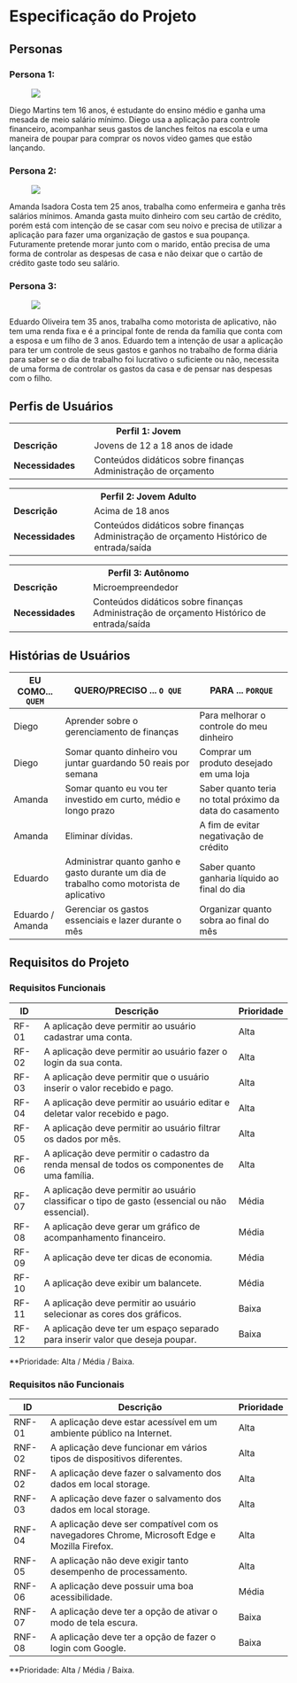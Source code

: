 # Especificação do Projeto

## Personas

### Persona 1:
<figure> 
<img src="https://github.com/ICEI-PUC-Minas-PMV-ADS/pmv-ads-2024-1-e1-proj-web-t12-gerfin/assets/157512224/9c6555b7-537e-485e-ab8a-065fe3bd6075">

</figure>
<p>
Diego Martins tem 16 anos, é estudante do ensino médio e ganha uma mesada de meio salário mínimo. Diego usa a aplicação para controle financeiro, acompanhar seus gastos de lanches feitos na escola e uma maneira de poupar para comprar os novos video games que estão lançando.

### Persona 2:
<figure>
  <img src="https://github.com/ICEI-PUC-Minas-PMV-ADS/pmv-ads-2024-1-e1-proj-web-t12-gerfin/assets/157512224/13171215-18ce-4614-82fb-ec6cf7a013bf">
</figure>

Amanda Isadora Costa tem 25 anos, trabalha como enfermeira e ganha três salários mínimos. Amanda gasta muito dinheiro com seu cartão de crédito, porém está com intenção de se casar com seu noivo e precisa de utilizar a aplicação para fazer uma organização de gastos e sua poupança. Futuramente pretende morar junto com o marido, então precisa de uma forma de controlar as despesas de casa e não deixar que o cartão de crédito gaste todo seu salário.

### Persona 3:

<figure>
  <img src="https://github.com/ICEI-PUC-Minas-PMV-ADS/pmv-ads-2024-1-e1-proj-web-t12-gerfin/assets/157512224/eaf7faa7-82dd-413c-ab0e-9b1749a1383f">
</figure>

Eduardo Oliveira tem 35 anos, trabalha como motorista de aplicativo, não tem uma renda fixa e é a principal fonte de renda da família que conta com a esposa e um filho de 3 anos. Eduardo tem a intenção de usar a aplicação para ter um controle de seus gastos e ganhos no trabalho de forma diária para saber se o dia de trabalho foi lucrativo o suficiente ou não, necessita de uma forma de controlar os gastos da casa e de pensar nas despesas com o filho.


## Perfis de Usuários

<table>
<tbody>
<tr align=center>
<th colspan="2">Perfil 1: Jovem </th>
</tr>
<tr>
<td width="150px"><b>Descrição</b></td>
<td width="600px">Jovens de 12 a 18 anos de idade</td>
</tr>
<tr>
<td><b>Necessidades</b></td>
<td>Conteúdos didáticos sobre finanças
Administração de orçamento
</td>
</tr>
</tbody>
</table>

<table>
<tbody>
<tr align=center>
<th colspan="2">Perfil 2: Jovem Adulto </th>
</tr>
<tr>
<td width="150px"><b>Descrição</b></td>
<td width="600px">Acima de 18 anos</td>
</tr>
<tr>
<td><b>Necessidades</b></td>
<td>Conteúdos didáticos sobre finanças
Administração de orçamento
Histórico de entrada/saída
</td>
</tr>
</tbody>
</table>

<table>
<tbody>
<tr align=center>
<th colspan="2">Perfil 3: Autônomo </th>
</tr>
<tr>
<td width="150px"><b>Descrição</b></td>
<td width="600px">Microempreendedor</td>
</tr>
<tr>
<td><b>Necessidades</b></td>
<td>Conteúdos didáticos sobre finanças
Administração de orçamento
Histórico de entrada/saída
</td>
</tr>
</tbody>
</table>

## Histórias de Usuários

|EU COMO... `QUEM`   | QUERO/PRECISO ... `O QUE` |PARA ... `PORQUE`                 |
|--------------------|---------------------------|----------------------------------|
| Diego              | Aprender sobre o gerenciamento de finanças | Para melhorar o controle do meu dinheiro |
| Diego              | Somar quanto dinheiro vou juntar guardando 50 reais por semana | Comprar um produto desejado em uma loja |
| Amanda             | Somar quanto eu vou ter investido em curto, médio e longo prazo | Saber quanto teria no total próximo da data do casamento |
| Amanda             | Eliminar dívidas.| A fim de evitar negativação de crédito |
| Eduardo            | Administrar quanto ganho e gasto durante um dia de trabalho como motorista de aplicativo| Saber quanto ganharia líquido ao final do dia|
| Eduardo / Amanda   | Gerenciar os gastos essenciais e lazer durante o mês | Organizar quanto sobra ao final do mês |


## Requisitos do Projeto

### Requisitos Funcionais

|ID      | Descrição               |Prioridade |
|--------|-------------------------|----|
| RF- 01 | A aplicação deve permitir ao usuário cadastrar uma conta.                    | Alta  | 
| RF- 02 | A aplicação deve permitir ao usuário fazer o login da sua conta. | Alta  | 
| RF- 03 | A aplicação deve permitir que o usuário inserir o valor recebido e pago. | Alta  | 
| RF- 04 | A aplicação deve permitir ao usuário editar e deletar valor recebido e pago.| Alta  |
| RF- 05 | A aplicação deve permitir ao usuário filtrar os dados por mês. | Alta|
| RF- 06 | A aplicação deve permitir o cadastro da renda mensal de todos os componentes de uma família.| Alta|
| RF- 07 | A aplicação deve permitir ao usuário classificar o tipo de gasto (essencial ou não essencial). | Média | 
| RF- 08 | A aplicação deve gerar um gráfico de acompanhamento financeiro.| Média | 
| RF- 09 | A aplicação deve ter dicas de economia. | Média  | 
| RF- 10 | A aplicação deve exibir um balancete. | Média | 
| RF- 11 | A aplicação deve permitir ao usuário selecionar as cores dos gráficos. | Baixa | 
| RF- 12 | A aplicação deve ter um espaço separado para inserir valor que deseja poupar. | Baixa | 

**Prioridade: Alta / Média / Baixa. 

### Requisitos não Funcionais

|ID      | Descrição               |Prioridade |
|--------|-------------------------|----|
| RNF-01 | A aplicação deve estar acessível em um ambiente público na Internet.                   | Alta  | 
| RNF- 02|A aplicação deve funcionar em vários tipos de dispositivos diferentes.|Alta|
| RNF- 02|A aplicação deve fazer o salvamento dos dados em local storage.|Alta|
| RNF-03 |A aplicação deve fazer o salvamento dos dados em local storage.|Alta|
| RNF-04 |A aplicação deve ser compatível com os navegadores Chrome, Microsoft Edge e Mozilla Firefox.|Alta|
| RNF-05 |A aplicação não deve exigir tanto desempenho de processamento.|Alta|
| RNF-06 |A aplicação deve possuir uma boa acessibilidade. |Média|
| RNF-07 |A aplicação deve ter a opção de ativar o modo de tela escura.|Baixa|
| RNF-08 |A aplicação deve ter a opção de fazer o login com Google.|Baixa|

**Prioridade: Alta / Média / Baixa. 


